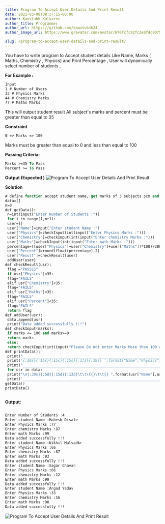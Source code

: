 ```yaml
---
title: Program To Accept User Details And Print Result
date: 2021-03-08T08:37:15+00:00
author: Kaustubh Kulkarni
author_title: Programmer
author_url: https://github.com/kaustubhk24
author_image_url: https://www.gravatar.com/avatar/b76fcfc82fc2e8fdc8075636f1735f61?s=200

slug: /program-to-accept-user-details-and-print-result/
---
```

You have to write program to Accept student details Like Name, Marks ( Maths, Chemistry , Physics) and Print Percentage , User will dynamically select number of students ,

**For Example :**

```vb title="file.vb"
Input
1 # Number of Users
33 # Physics Marks
44 # Chemistry Marks
77 # Maths Marks

```

This will output student result All subject's marks and percent must be greater than equal to 35

**Constraint**

```vb title="file.vb"
0 => Marks => 100
```

Marks must be greater than equal to 0 and less than equal to 100

**Passing Criteria:**

```vb title="file.vb"
Marks >=35 To Pass
Percent >= To Pass
```

**Output (Expected )**
![Program To Accept User Details And Print Result](https://www.kaustubh.codes/imgs/wp-content/uploads/2021/03/image-12-1024x243.png "Program To Accept User Details And Print Result") 



**Solution**

```vb title="file.vb"
# define function accept student name, get marks of 3 subjects pcm and calculate percentage
data=[]
n=0
def getData():
 n=int(input("Enter Number of Students :"))
 for i in range(1,n+1):
 user={}
 user["Name"]=input("Enter student Name :")
 user["Physics"]=checkInput(int(input("Enter Physics Marks :")))
 user["Chemistry"]=checkInput(int(input("Enter chemistry Marks :")))
 user["Maths"]=checkInput(int(input("Enter math Marks :")))
 percentage=((user["Physics"]+user["Chemistry"]+user["Maths"])*100)/300
 user["Percent"]=round(float(percentage),2)
 user["Result"]=checkResult(user)
 addUser(user)
def checkResult(usr):
 flag ="PASSES"
 if usr["Physics"]<35:
 flag="FAILS"
 elif usr["Chemistry"]<35:
 flag="FAILS"
 elif usr["Maths"]<35:
 flag="FAILS"
 elif usr["Percent"]<35:
 flag="FAILS"
 return flag
def addUser(usr):
 data.append(usr)
 print("Data added successfully !!!")
def checkInput(marks):
 if marks <= 100 and marks>=0:
 return marks
 else:
 return checkInput(int(input("Please Do not enter Marks More than 100 and Less than 0\nPlease Enter Marks Again : ")))
def printData():
 print("_________________________________________________________________________________________________________")
 print('{:30s}{:15s}{:15s}{:15s}{:17s}{:19s} '.format("Name","Physics","Chemistry","Maths","Percent[%]","Result"))
 print("_________________________________________________________________________________________________________")
 for usr in data:
 print("\n{:30s}{:5d}{:15d}{:13d}\t\t\t{}\t\t{} ".format(usr["Name"],usr["Physics"],usr["Chemistry"],usr["Maths"],str(usr["Percent"])+"%",usr["Result"]))
 print("_________________________________________________________________________________________________________")
getData()
printData()
 
```

**Output:**

```vb title="file.vb"

Enter Number of Students :4
Enter student Name :Mahesh Disale
Enter Physics Marks :77
Enter chemistry Marks :87
Enter math Marks :99
Data added successfully !!!
Enter student Name :Nikhil Malvadkr
Enter Physics Marks :66
Enter chemistry Marks :87
Enter math Marks :93
Data added successfully !!!
Enter student Name :Sagar Chavan
Enter Physics Marks :66
Enter chemistry Marks :12
Enter math Marks :99
Data added successfully !!!
Enter student Name :Angad Yadav
Enter Physics Marks :33
Enter chemistry Marks :56
Enter math Marks :98
Data added successfully !!!

```
![Program To Accept User Details And Print Result](https://www.kaustubh.codes/imgs/wp-content/uploads/2021/03/image-12-1024x243.png "Program To Accept User Details And Print Result")